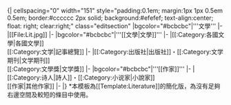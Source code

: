 {| cellspacing="0" width="151" style="padding:0.1em; margin:1px 1px 0.5em 0.5em; border:#cccccc 2px solid; background:#efefef; text-align:center; float: right; clear:right;" class="editsection"
|bgcolor="#bcbcbc"|'''文學'''
|-
|[[File:Lit.jpg]]
|-
|bgcolor="#bcbcbc"|'''[[文學|文學]]'''
|-
|[[:Category:各國文學|各國文學]]<br />[[:Category:文学|記事總覽]] 
|-
|[[:Category:出版社|出版社]]・[[:Category:文学期刊|文学期刊]]<br />[[:Category:文學獎|文学獎]]
|-
|bgcolor="#bcbcbc"|'''[[作家]]'''
|-
|[[:Category:诗人|詩人]]・[[:Category:小说家|小說家]]<br />[[作家|其他作家]]
|-
|}<noinclude>
*本模板為[[Template:Literature]]的簡化版，為沒有足夠右邊空間及較短的條目中使用。
</noinclude>